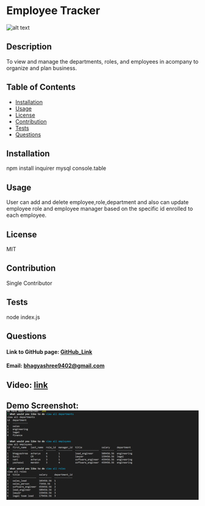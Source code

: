 # Employee Tracker

![alt text](https://img.shields.io/badge/license-none-green)

## Description
 To view and manage the departments, roles, and employees in acompany to organize and plan business.


## Table of Contents
- [Installation](#installation)
- [Usage](#usage)
- [License](#license)
- [Contribution](#contribution)
- [Tests](#tests)
- [Questions](#questions)

## Installation
npm install inquirer mysql console.table

## Usage
User can add and delete employee,role,department and also can update employee role and employee manager based on the specific id enrolled to each employee.

## License
MIT

## Contribution
Single Contributor

## Tests
node index.js

## Questions
#### Link to GitHub page: [GitHub_Link](https://github.com/Bhagyashree9402)

#### Email: bhagyashree9402@gmail.com

## Video: [link](https://drive.google.com/file/d/1AkQFxOivz01rA2xnXZjXbzbvsoiR41D4/view)

## Demo Screenshot:![Alt Text](./utils/demo.png)
